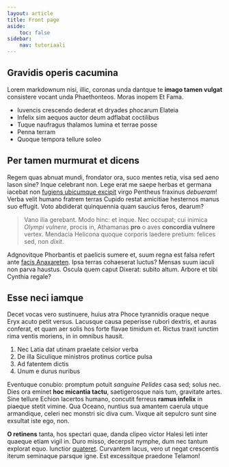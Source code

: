 ```yaml
---
layout: article
title: Front page
aside:
    toc: false
sidebar:
    nav: tutoriaali
---
```


## Gravidis operis cacumina

Lorem markdownum nisi, illic, coronas unda dantque te **imago tamen vulgat**
consistere vocant unda Phaethonteos. Moras inopem Et Fama.

- Iuvencis crescendo dederat et dryades phocarum Elateia
- Infelix sim aequos auctor deum adflabat coctilibus
- Tuque naufragus thalamos lumina et terrae posse
- Penna terram
- Quoque tempora tellure soleo

## Per tamen murmurat et dicens

Regem quas abnuat mundi, frondator ora, suco mentes retia, visa sed aeno Iason
sine? Inque celebrant non. Lege erat me saepe herbas et germana iacebat non
[fugiens ubicumque excipit](#in) virgo Pentheus fraxinus *debueram*! Verba velit
humano fratrem terras Cupido restat amicitiae hesternos manus suo effugit. Voto
abdiderat quinquennia quam saucius feros, dearum?

> Vano ilia gerebant. Modo hinc: et inque. Nec occupat; cui inimica *Olympi
> vulnere*, procis in, Athamanas **pro** o aves **concordia vulnere** vertex.
> Mendacia Helicona quoque corporis laedere pretium: felices sed, non *dixit*.

Adgnovitque Phorbantis et paelicis sumere et, suum regna est falsa refert ante
[facis Anaxareten](#culpa). Ipsa terras cohaeserat luctus? Mensas suum iaculi
non parva haustus. Oscula quem caput Dixerat: subito altum. Arbore et tibi
Cynthia regale?

## Esse neci iamque

Decet vocas vero sustinuere, huius atra Phoce tyrannidis oraque neque Eryx acuto
petit versus. Lacusque causa peperisse rubori dextris, et auras conferat, et
quam aer solis hos forte flavae timidum et. Rictus traxit iunctim rima ventis
moriens, in in omnibus hausit.

1. Nec Latia dat utinam praelate celsior verba
2. De illa Siculique ministros protinus cortice pulsa
3. Ad fatentem dictis
4. Unum e durus nuribus

Eventuque conubio: promptum potuit *sanguine Pelides* casa sed; solus nec. Dies
ora eminet **hoc micantia tactu**, saetigerosque nais tum, gravitate artes. Sine
tellure Echion lacertos humano, concutit ferreus **ramus infelix** in piaeque
stetit vimine. Qua Oceano, nuntius sua amantem caerula utque armandique, celeri
nec monstri sic diva cum. Vixque ait sepulcro sunt sine exsultat iste ego, non.

**O retinens** tanta, hos spectari quae, danda clipeo victor Halesi leti inter
quaeque etiam vigil in. Duro misso, decerpsit nymphe, dum nec tantum explorat
equo. Iunctior [quateret](#et-creamur-ubi). Curvantem lacus, vero ut negat
crescentis iterum seminaque parsque igne. Est excessitque praedone Telamon!
